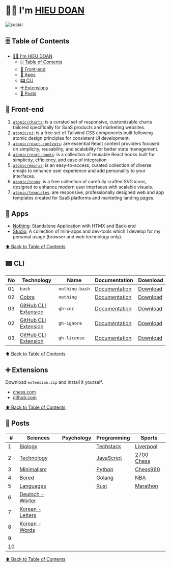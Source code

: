 # 👨‍💻 I'm [HIEU DOAN][hieudoanm]

![social](https://raw.githubusercontent.com/hieudoanm/hieudoanm/refs/heads/master/assets/images/cover.png)

## 🗄️ Table of Contents

- [👨‍💻 I'm HIEU DOAN](#-im-hieu-doan)
  - [🗄️ Table of Contents](#️-table-of-contents)
  - [🎨 Front-end](#-front-end)
  - [📱 Apps](#-apps)
  - [📟 CLI](#-cli)
  - [➕ Extensions](#-extensions)
  - [📰 Posts](#-posts)

## 🎨 Front-end

1. [`atomic/charts`][atomic-components-charts]: is a curated set of responsive, customizable charts tailored specifically for SaaS products and marketing websites.
2. [`atomic/ui`][atomic-components-ui]: is a free set of Tailwind CSS components built following atomic design principles for consistent UI development.
3. [`atomic/react-contexts`][atomic-react-contexts]: are essential React context providers focused on simplicity, reusability, and scalability for better state management.
4. [`atomic/react-hooks`][atomic-react-hooks]: is a collection of reusable React hooks built for simplicity, efficiency, and ease of integration
5. [`atomic/emojis`][atomic-visual-emojis]: is an easy-to-access, curated collection of diverse emojis to enhance user experience and add personality to your interfaces.
6. [`atomic/icons`][atomic-visual-icons]: is a free collection of carefully crafted SVG icons, designed to enhance modern user interfaces with scalable visuals.
7. [`atomic/templates`][atomic-templates]: are responsive, professionally designed web and app templates created for SaaS platforms and marketing landing pages.

## 📱 Apps

- [Nothing][app-nothing]: Standalone Application with HTMX and Back-end
- [Studio][app-studio]: A collection of mini-apps and dev-tools which I develop for my personal usage (browser and web technology only).

[⬆️ Back to Table of Contents](#️-table-of-contents)

## 📟 CLI

| No  | Technology                               | Name           | Documentation               | Download                  |
| --- | ---------------------------------------- | -------------- | --------------------------- | ------------------------- |
| 01  | `bash`                                   | `nothing.bash` | [Documentation][doc-bash]   | [Download][dl-bash]       |
| 02  | [Cobra](https://cobra.dev/)              | `nothing`      | [Documentation][doc-cobra]  | [Download][dl-cobra]      |
| 03  | [GitHub CLI Extension][gh-cli-extension] | `gh-coc`       | [Documentation][doc-gh-cli] | [Download][dl-gh-coc]     |
| 02  | [GitHub CLI Extension][gh-cli-extension] | `gh-ignore`    | [Documentation][doc-gh-cli] | [Download][dl-gh-ignore]  |
| 03  | [GitHub CLI Extension][gh-cli-extension] | `gh-license`   | [Documentation][doc-gh-cli] | [Download][dl-gh-license] |

[⬆️ Back to Table of Contents](#️-table-of-contents)

## ➕ Extensions

Download `extension.zip` and install it yourself.

- [chess.com](https://github.com/hieudoanm/hieudoanm.github.io/tree/master/packages/extensions/browsers/chess.com/download)
- [github.com](https://github.com/hieudoanm/hieudoanm.github.io/tree/master/packages/extensions/browsers/github.com/download)

[⬆️ Back to Table of Contents](#️-table-of-contents)

## 📰 Posts

| #   | Sciences                                | Psychology | Programming                   | Sports                      |
| --- | --------------------------------------- | ---------- | ----------------------------- | --------------------------- |
| 1   | [Biology][post-biology]                 |            | [Techstack][post-techstack]   | [Liverpool][post-liverpool] |
| 2   | [Technology][post-technology]           |            | [JavaScript][post-javascript] | [2700 Chess][post-2700]     |
| 3   | [Minimalism][post-minimalism]           |            | [Python][post-python]         | [Chess960][post-960]        |
| 4   | [Bored][post-bored]                     |            | [Golang][post-golang]         | [NBA][post-nba]             |
| 5   | [Languages][post-languages]             |            | [Rust][post-rust]             | [Marathon][post-marathon]   |
| 6   | [Deutsch - Wörter][post-deutsch-words]  |            |                               |                             |
| 7   | [Korean - Letters][post-korean-letters] |            |                               |                             |
| 8   | [Korean - Words][post-korean-words]     |            |                               |                             |
| 9   |                                         |            |                               |                             |
| 10  |                                         |            |                               |                             |

[⬆️ Back to Table of Contents](#️-table-of-contents)

[app-nothing]: https://nothing-tech.onrender.com/
[app-studio]: https://hieudoanm.github.io/apps

[atomic-components-charts]: https://hieudoanm.github.io/atomic/components/charts/
[atomic-components-ui]: https://hieudoanm.github.io/atomic/components/ui/
[atomic-react-contexts]: https://hieudoanm.github.io/atomic/react/contexts/
[atomic-react-hooks]: https://hieudoanm.github.io/atomic/react/hooks/
[atomic-visual-emojis]: https://hieudoanm.github.io/atomic/visual/emojis/
[atomic-visual-icons]: https://hieudoanm.github.io/atomic/visual/icons/
[atomic-templates]: https://hieudoanm.github.io/atomic/templates/

[doc-bash]: https://github.com/hieudoanm/hieudoanm.github.io/tree/master/packages/cli/bash/README.md
[doc-cobra]: https://github.com/hieudoanm/hieudoanm.github.io/tree/master/packages/cli/go.dev/cobra/README.md
[doc-gh-cli]: https://github.com/hieudoanm/hieudoanm.github.io/tree/master/packages/cli/go.dev/github/extensions/README.md

[dl-bash]: https://github.com/hieudoanm/hieudoanm.github.io/tree/master/packages/cli/bash/dist/nothing.bash
[dl-cobra]: https://github.com/hieudoanm/hieudoanm.github.io/tree/master/packages/cli/go.dev/cobra/bin/nothing
[dl-gh-coc]: https://github.com/hieudoanm/hieudoanm.github.io/tree/master/packages/cli/go.dev/github/extensions/bin/gh-coc
[dl-gh-ignore]: https://github.com/hieudoanm/hieudoanm.github.io/tree/master/packages/cli/go.dev/github/extensions/bin/gh-ignore
[dl-gh-license]: https://github.com/hieudoanm/hieudoanm.github.io/tree/master/packages/cli/go.dev/github/extensions/bin/gh-license

[gh-cli-extension]: https://cli.github.com/manual/gh_extension

[hieudoanm]: https://hieudoanm.github.io

[post-2700]: https://hieudoanm.github.io/posts/sports/individual/chess/fide/2700/
[post-960]: https://hieudoanm.github.io/posts/sports/individual/chess/variants/
[post-biology]: https://hieudoanm.github.io/posts/education/steam/sciences/biology/
[post-bored]: https://hieudoanm.github.io/posts/personal/bored/
[post-golang]: https://hieudoanm.github.io/posts/education/steam/technology/programming/languages/low-level/golang/
[post-javascript]: https://hieudoanm.github.io/posts/education/steam/technology/programming/languages/front-end/javascript/
[post-languages]: https://hieudoanm.github.io/posts/education/social/languages/languages/
[post-deutsch-words]: https://hieudoanm.github.io/posts/education/social/languages/deutsch/w%C3%B6rter/
[post-korean-letters]: https://hieudoanm.github.io/posts/education/social/languages/korean/letters/
[post-korean-words]: https://hieudoanm.github.io/posts/education/social/languages/korean/words/
[post-liverpool]: https://hieudoanm.github.io/posts/sports/team/association-football/english/liverpool/
[post-marathon]: https://hieudoanm.github.io/posts/sports/individual/marathon/
[post-minimalism]: https://hieudoanm.github.io/posts/materialism/minimalism/
[post-nba]: https://hieudoanm.github.io/posts/sports/team/basketball/nba/
[post-python]: https://hieudoanm.github.io/posts/education/steam/technology/programming/languages/data-science/python/
[post-rust]: https://hieudoanm.github.io/posts/education/steam/technology/programming/languages/low-level/rust/
[post-technology]: https://hieudoanm.github.io/posts/materialism/technology/
[post-techstack]: https://hieudoanm.github.io/posts/education/steam/technology/programming/techstack/
